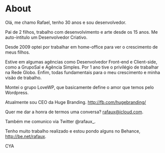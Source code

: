 # About

Olá, me chamo Rafael, tenho 30 anos e sou desenvolvedor.

Pai de 2 filhos, trabalho com desenvolvimento e arte desde os 15 anos. Me auto-intitulo um Desenvolvedor Criativo.

Desde 2009 optei por trabalhar em home-office para ver o crescimento de meus filhos.

Estive em algumas agências como Desenvolvedor Front-end e Client-side, como a GrupoSal e Agência Simples. Por 1 ano tive o privilégio de trabalhar na Rede Globo. Enfim, todas fundamentais para o meu crescimento e minha visão de trabalho.

Montei o grupo LoveWP, que basicamente define o amor que temos pelo Wordpress.

Atualmente sou CEO da Huge Branding. http://fb.com/hugebranding/

Quer me dar a honra de termos uma conversa? rafaux@icloud.com.

Também me comunico via Twitter @rafaux_.

Tenho muito trabalho realizado e estou pondo alguns no Behance, http://be.net/rafaux.

CYA
